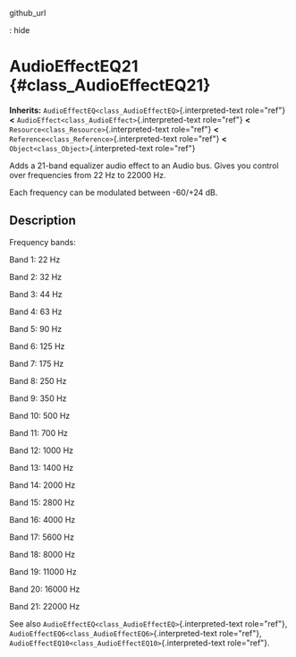 github\_url

:   hide

AudioEffectEQ21 {#class_AudioEffectEQ21}
===============

**Inherits:** `AudioEffectEQ<class_AudioEffectEQ>`{.interpreted-text
role="ref"} **\<** `AudioEffect<class_AudioEffect>`{.interpreted-text
role="ref"} **\<** `Resource<class_Resource>`{.interpreted-text
role="ref"} **\<** `Reference<class_Reference>`{.interpreted-text
role="ref"} **\<** `Object<class_Object>`{.interpreted-text role="ref"}

Adds a 21-band equalizer audio effect to an Audio bus. Gives you control
over frequencies from 22 Hz to 22000 Hz.

Each frequency can be modulated between -60/+24 dB.

Description
-----------

Frequency bands:

Band 1: 22 Hz

Band 2: 32 Hz

Band 3: 44 Hz

Band 4: 63 Hz

Band 5: 90 Hz

Band 6: 125 Hz

Band 7: 175 Hz

Band 8: 250 Hz

Band 9: 350 Hz

Band 10: 500 Hz

Band 11: 700 Hz

Band 12: 1000 Hz

Band 13: 1400 Hz

Band 14: 2000 Hz

Band 15: 2800 Hz

Band 16: 4000 Hz

Band 17: 5600 Hz

Band 18: 8000 Hz

Band 19: 11000 Hz

Band 20: 16000 Hz

Band 21: 22000 Hz

See also `AudioEffectEQ<class_AudioEffectEQ>`{.interpreted-text
role="ref"}, `AudioEffectEQ6<class_AudioEffectEQ6>`{.interpreted-text
role="ref"}, `AudioEffectEQ10<class_AudioEffectEQ10>`{.interpreted-text
role="ref"}.
